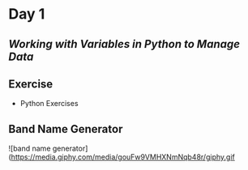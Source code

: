 # Day 1
## _Working with Variables in Python to Manage Data_

## Exercise
- Python Exercises


## Band Name Generator

![band name generator](https://media.giphy.com/media/gouFw9VMHXNmNqb48r/giphy.gif

